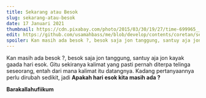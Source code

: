 ```yaml
---
title: Sekarang atau Besok
slug: sekarang-atau-besok
date: 17 Januari 2021
thumbnail: https://cdn.pixabay.com/photo/2015/03/30/19/27/time-699965__340.jpg
edit: https://github.com/usamahbass/me/blob/develop/contents/coretan/sekarang-atau-besok.md
spoiler: Kan masih ada besok ?, besok saja jon tanggung, santuy aja jon kayak gaada hari esok.
---
```


Kan masih ada besok ?, besok saja jon tanggung, santuy aja jon kayak gaada hari esok.
Gitu sekiranya kalimat yang pasti pernah diterpa telinga seseorang, entah dari mana kalimat itu datangnya.
Kadang pertanyaannya perlu dirubah sedikit, jadi **Apakah hari esok kita masih ada ?**

**Barakallahufiikum**
